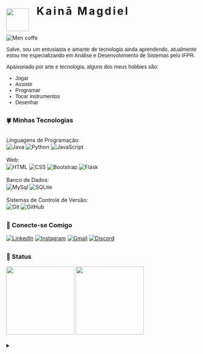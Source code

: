 <h1 align="left" style="display:flex;letter-spacing: 4px;">
  <img src="https://media3.giphy.com/media/3iyKHMIKg5VWG6qHUm/200.webp?cid=ecf05e47dglovpuc05e41pvuirun5h3l76ik4dh3kfr5e1bb&ep=v1_stickers_search&rid=200.webp&ct=s" width="60px" style="transform: translate(0px, 10px); padding: 0px 20px 0px 0px;">Kainã Magdiel 
</h1>

![Men coffe](https://i.pinimg.com/originals/1b/96/5c/1b965c3c3b5df0517bdca4e0d95beb15.gif)

<p style="font-family: 'Poppins', sans-serif; width: 100%; text-align: justify;">Salve, sou um entusiasta e amante de tecnologia ainda aprendendo, atualmente 
estou me especializando em Análise e Desenvolvimento de Sistemas pelo IFPR.</p>


<label style="font-family: 'Poppins', sans-serif;">Apaixonado por arte e tecnologia, alguns dos meus hobbies são:</label>

<ul style="font-family: 'Poppins', sans-serif;">
    <li>Jogar</li>
    <li>Assistir</li>
    <li>Programar</li>
    <li>Tocar instrumentos</li>
    <li>Desenhar</li>
</ul>

## 

<h3>🍀 Minhas Tecnologias</h3>

<div style="display: inline_block"><br>
    <label>Linguagens de Programação:</label><br>
    <img alt="Java" align="center"  src="https://img.shields.io/badge/Java-black?style=for-the-badge&logo=openjdk&logoColor=red">
    <img alt="Python" align="center"  src="https://img.shields.io/badge/Python-black?style=for-the-badge&logo=python&logoColor=3776AB">
    <img alt="JavaScript" align="center"  src="https://img.shields.io/badge/JavaScript-black?style=for-the-badge&logo=javascript&logoColor=F7DF1E">
</div>
<div style="display: inline_block"><br>
    <label>Web:</label><br>
    <img alt="HTML" align="center"  src="https://img.shields.io/badge/HTML5-black?style=for-the-badge&logo=html5&logoColor=E34F26">
    <img alt="CSS" align="center"  src="https://img.shields.io/badge/CSS3-black?style=for-the-badge&logo=css3&logoColor=1572B6">
    <img alt="Bootstrap" align="center"  src="https://img.shields.io/badge/Bootstrap-black?style=for-the-badge&logo=bootstrap&logoColor=563D7C">
    <img alt="Flask" align="center"  src="https://img.shields.io/badge/Flask-000000?style=for-the-badge&logo=flask&logoColor=white">
</div>
<div style="display: inline_block"><br>
    <label>Banco de Dados:</label><br>
    <img alt="MySql" align="center"  src="https://img.shields.io/badge/MySQL-black?style=for-the-badge&logo=mysql&logoColor=white">
    <img alt="SQLite" align="center"  src="https://img.shields.io/badge/SQLite-black?style=for-the-badge&logo=sqlite&logoColor=07405E">
</div>
<div style="display: inline_block"><br>
    <label>Sistemas de Controle
de Versão:</label><br>
    <img alt="Git" align="center"  src="https://img.shields.io/badge/GIT-black?style=for-the-badge&logo=git&logoColor=E44C30">
    <img alt="GitHub" align="center"  src="https://img.shields.io/badge/GitHub-black?style=for-the-badge&logo=github&logoColor=white">
</div>

## 
<h3> 💬 Conecte-se Comigo</h3>

[![LinkedIn](https://img.shields.io/badge/LinkedIn-black?style=for-the-badge&logo=linkedin&logoColor=0077B5)](https://www.linkedin.com/in/kainã-magdiel-841809261/)
[![Instagram](https://img.shields.io/badge/Instagram-black?style=for-the-badge&logo=instagram&logoColor=E4405F)](https://www.instagram.com/_kmagdiel_/)
[![Gmail](https://img.shields.io/badge/Gmail-black?style=for-the-badge&logo=gmail&logoColor=D14836)](https://mail.google.com/mail/u/0/#inbox?compose=DmwnWsvCflkrwgPtcTsKmqgjBcQKjXvqnFhKBbkxzHNjXDGrSCXpXhPwhdpdmjnMVLCnMrgJzPxq)
[![Discord](https://img.shields.io/badge/kmagdiel-black?style=for-the-badge&logo=discord&logoColor=7289DA)](https://discord.com/channels/@me)

##

<h3> 🔎 Status</h3>
<div>
  <img height="180em" src="https://github-readme-stats.vercel.app/api?username=fushisuno&show_icons=true&theme=dark&include_all_commits=true&count_private=true">
  <img height="180em" src="https://github-readme-stats.vercel.app/api/top-langs/?username=fushisuno&layout=compact&langs_count=20&theme=dark">
</div>

<br>
<details align="left">
  <summary></summary> 

- Badges by <a href="dev.to/envoy_/150-badges-for-github-pnk">dev.io</a><br>
- GitHub Stats by <a href="https://github.com/anuraghazra/github-readme-stats">anuraghazra</a>
 
<div align="right">Made with 🧙‍♂️ by <a href="https://github.com/fushisuno">KM</a>.</div>

</details>

## 
